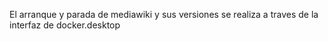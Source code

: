 El arranque y parada de mediawiki y sus versiones se realiza a traves de la interfaz de docker.desktop

